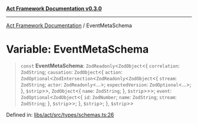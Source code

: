 [**Act Framework Documentation v0.3.0**](../README.md)

***

[Act Framework Documentation](../globals.md) / EventMetaSchema

# Variable: EventMetaSchema

> `const` **EventMetaSchema**: `ZodReadonly`\<`ZodObject`\<\{ `correlation`: `ZodString`; `causation`: `ZodObject`\<\{ `action`: `ZodOptional`\<`ZodIntersection`\<`ZodReadonly`\<`ZodObject`\<\{ `stream`: `ZodString`; `actor`: `ZodReadonly`\<...\>; `expectedVersion`: `ZodOptional`\<...\>; \}, `$strip`\>\>, `ZodObject`\<\{ `name`: `ZodString`; \}, `$strip`\>\>\>; `event`: `ZodOptional`\<`ZodObject`\<\{ `id`: `ZodNumber`; `name`: `ZodString`; `stream`: `ZodString`; \}, `$strip`\>\>; \}, `$strip`\>; \}, `$strip`\>\>

Defined in: [libs/act/src/types/schemas.ts:26](https://github.com/Rotorsoft/act-root/blob/ecf1ab2f895c5bdf2d70db49738046df56c78030/libs/act/src/types/schemas.ts#L26)
